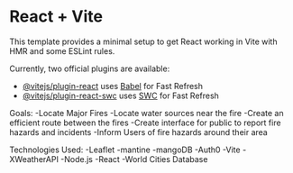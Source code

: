 # React + Vite

This template provides a minimal setup to get React working in Vite with HMR and some ESLint rules.

Currently, two official plugins are available:

- [@vitejs/plugin-react](https://github.com/vitejs/vite-plugin-react/blob/main/packages/plugin-react/README.md) uses [Babel](https://babeljs.io/) for Fast Refresh
- [@vitejs/plugin-react-swc](https://github.com/vitejs/vite-plugin-react-swc) uses [SWC](https://swc.rs/) for Fast Refresh


Goals:
-Locate Major Fires
-Locate water sources near the fire
-Create an efficient route between the fires
-Create interface for public to report fire hazards and incidents
-Inform Users of fire hazards around their area

Technologies Used:
-Leaflet
-mantine
-mangoDB
-Auth0
-Vite
-XWeatherAPI
-Node.js
-React
-World Cities Database